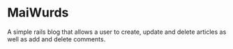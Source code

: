 # MaiWurds

A simple rails blog that allows a user to create, update and delete articles as well as add and delete comments.
